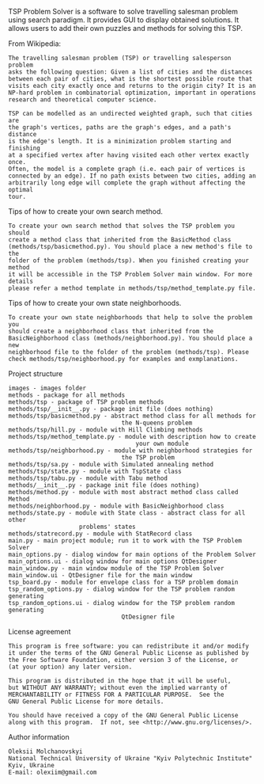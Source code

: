 TSP Problem Solver is a software to solve travelling salesman problem using 
search paradigm. It provides GUI to display obtained solutions.
It allows users to add their own puzzles and methods for solving this TSP.

From Wikipedia:

    The travelling salesman problem (TSP) or travelling salesperson problem
    asks the following question: Given a list of cities and the distances 
    between each pair of cities, what is the shortest possible route that 
    visits each city exactly once and returns to the origin city? It is an 
    NP-hard problem in combinatorial optimization, important in operations 
    research and theoretical computer science.
    
    TSP can be modelled as an undirected weighted graph, such that cities are 
    the graph's vertices, paths are the graph's edges, and a path's distance 
    is the edge's length. It is a minimization problem starting and finishing 
    at a specified vertex after having visited each other vertex exactly once. 
    Often, the model is a complete graph (i.e. each pair of vertices is 
    connected by an edge). If no path exists between two cities, adding an 
    arbitrarily long edge will complete the graph without affecting the optimal 
    tour.

Tips of how to create your own search method.

    To create your own search method that solves the TSP problem you should 
    create a method class that inherited from the BasicMethod class 
    (methods/tsp/basicmethod.py). You should place a new method's file to the 
    folder of the problem (methods/tsp). When you finished creating your method 
    it will be accessible in the TSP Problem Solver main window. For more details 
    please refer a method template in methods/tsp/method_template.py file. 
    
Tips of how to create your own state neighborhoods.

    To create your own state neighborhoods that help to solve the problem you 
    should create a neighborhood class that inherited from the 
    BasicNeighborhood class (methods/neighborhood.py). You should place a new 
    neighborhood file to the folder of the problem (methods/tsp). Please 
    check methods/tsp/neighborhood.py for examples and exmplanations.

Project structure

    images - images folder
    methods - package for all methods
    methods/tsp - package of TSP problem methods
    methods/tsp/__init__.py - package init file (does nothing)
    methods/tsp/basicmethod.py - abstract method class for all methods for
                                    the N-queens problem
    methods/tsp/hill.py - module with Hill Climbing methods
    methods/tsp/method_template.py - module with description how to create 
                                        your own module
    methods/tsp/neighborhood.py - module with neighborhood strategies for
                                    the TSP problem
    methods/tsp/sa.py - module with Simulated annealing method
    methods/tsp/state.py - module with TspState class
    methods/tsp/tabu.py - module with Tabu method
    methods/__init__.py - package init file (does nothing)
    methods/method.py - module with most abstract method class called Method
    methods/neighborhood.py - module with BasicNeighborhood class
    methods/state.py - module with State class - abstract class for all other
                        problems' states
    methods/statrecord.py - module with StatRecord class
    main.py - main project module; run it to work with the TSP Problem Solver
    main_options.py - dialog window for main options of the Problem Solver
    main_options.ui - dialog window for main options QtDesigner
    main_window.py - main window module of the TSP Problem Solver
    main_window.ui - QtDesigner file for the main window
    tsp_board.py - module for envelope class for a TSP problem domain
    tsp_random_options.py - dialog window for the TSP problem random generating
    tsp_random_options.ui - dialog window for the TSP problem random generating 
                                    QtDesigner file
    
License agreement

    This program is free software: you can redistribute it and/or modify
    it under the terms of the GNU General Public License as published by
    the Free Software Foundation, either version 3 of the License, or
    (at your option) any later version.
    
    This program is distributed in the hope that it will be useful,
    but WITHOUT ANY WARRANTY; without even the implied warranty of
    MERCHANTABILITY or FITNESS FOR A PARTICULAR PURPOSE.  See the
    GNU General Public License for more details.
    
    You should have received a copy of the GNU General Public License
    along with this program.  If not, see <http://www.gnu.org/licenses/>.

Author information

    Oleksii Molchanovskyi
    National Technical University of Ukraine "Kyiv Polytechnic Institute"
    Kyiv, Ukraine
    E-mail: olexiim@gmail.com